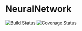 # NeuralNetwork
[![Build Status](https://travis-ci.org/YuriyLisovskiy/NeuralNetwork.svg)](https://github.com/YuriyLisovskiy/NeuralNetwork)
[![Coverage Status](https://coveralls.io/repos/github/YuriyLisovskiy/NeuralNetwork/badge.svg)](https://github.com/YuriyLisovskiy/NeuralNetwork)
